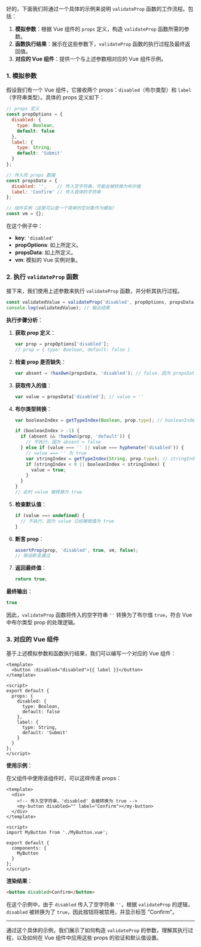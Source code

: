 好的，下面我们将通过一个具体的示例来说明 `validateProp` 函数的工作流程。包括：

1. **模拟参数**：根据 Vue 组件的 `props` 定义，构造 `validateProp` 函数所需的参数。
2. **函数执行结果**：展示在这些参数下，`validateProp` 函数的执行过程及最终返回值。
3. **对应的 Vue 组件**：提供一个与上述参数相对应的 Vue 组件示例。

### 1. 模拟参数

假设我们有一个 Vue 组件，它接收两个 props：`disabled`（布尔类型）和 `label`（字符串类型）。具体的 props 定义如下：

```javascript
// props 定义
const propOptions = {
  disabled: {
    type: Boolean,
    default: false
  },
  label: {
    type: String,
    default: 'Submit'
  }
};

// 传入的 props 数据
const propsData = {
  disabled: '',    // 传入空字符串，可能会被转换为布尔值
  label: 'Confirm' // 传入具体的字符串
};

// 组件实例（这里可以是一个简单的空对象作为模拟）
const vm = {};
```

在这个例子中：

- **key**: `'disabled'`
- **propOptions**: 如上所定义。
- **propsData**: 如上所定义。
- **vm**: 模拟的 Vue 实例对象。

### 2. 执行 `validateProp` 函数

接下来，我们使用上述参数来执行 `validateProp` 函数，并分析其执行过程。

```javascript
const validatedValue = validateProp('disabled', propOptions, propsData, vm);
console.log(validatedValue); // 输出结果
```

**执行步骤分析**：

1. **获取 prop 定义**：
   ```javascript
   var prop = propOptions['disabled'];
   // prop = { type: Boolean, default: false }
   ```

2. **检查 prop 是否缺失**：
   ```javascript
   var absent = !hasOwn(propsData, 'disabled'); // false，因为 propsData 中有 'disabled'
   ```

3. **获取传入的值**：
   ```javascript
   var value = propsData['disabled']; // value = ''
   ```

4. **布尔类型转换**：
   ```javascript
   var booleanIndex = getTypeIndex(Boolean, prop.type); // booleanIndex = 0

   if (booleanIndex > -1) {
     if (absent && !hasOwn(prop, 'default')) {
       // 不执行，因为 absent = false
     } else if (value === '' || value === hyphenate('disabled')) {
       // value === '' 为 true
       var stringIndex = getTypeIndex(String, prop.type); // stringIndex = -1
       if (stringIndex < 0 || booleanIndex < stringIndex) {
         value = true;
       }
     }
   }
   // 此时 value 被转换为 true
   ```

5. **检查默认值**：
   ```javascript
   if (value === undefined) {
     // 不执行，因为 value 已经被赋值为 true
   }
   ```

6. **断言 prop**：
   ```javascript
   assertProp(prop, 'disabled', true, vm, false);
   // 假设断言通过
   ```

7. **返回最终值**：
   ```javascript
   return true;
   ```

**最终输出**：

```javascript
true
```

因此，`validateProp` 函数将传入的空字符串 `''` 转换为了布尔值 `true`，符合 Vue 中布尔类型 prop 的处理逻辑。

### 3. 对应的 Vue 组件

基于上述模拟参数和函数执行结果，我们可以编写一个对应的 Vue 组件：

```vue
<template>
  <button :disabled="disabled">{{ label }}</button>
</template>

<script>
export default {
  props: {
    disabled: {
      type: Boolean,
      default: false
    },
    label: {
      type: String,
      default: 'Submit'
    }
  }
};
</script>
```

**使用示例**：

在父组件中使用该组件时，可以这样传递 props：

```vue
<template>
  <div>
    <!-- 传入空字符串，'disabled' 会被转换为 true -->
    <my-button disabled="" label="Confirm"></my-button>
  </div>
</template>

<script>
import MyButton from './MyButton.vue';

export default {
  components: {
    MyButton
  }
};
</script>
```

**渲染结果**：

```html
<button disabled>Confirm</button>
```

在这个示例中，由于 `disabled` 传入了空字符串 `''`，根据 `validateProp` 的逻辑，`disabled` 被转换为了 `true`，因此按钮将被禁用，并显示标签 "Confirm"。

---

通过这个具体的示例，我们展示了如何构造 `validateProp` 的参数，理解其执行过程，以及如何在 Vue 组件中应用这些 props 的验证和默认值设置。
